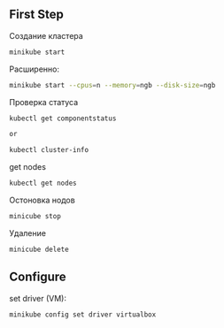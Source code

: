 ## First Step
Создание кластера 
```bash
minikube start 
```

Расширенно:
```bash
minikube start --cpus=n --memory=ngb --disk-size=ngb
```

Проверка статуса
```bash
kubectl get componentstatus

or

kubectl cluster-info
```

get nodes
```bash
kubectl get nodes
```

Остоновка нодов
```bash
minicube stop
```

Удаление
```bash
minicube delete
```

## Configure
set driver (VM):
```bash
minikube config set driver virtualbox
```
